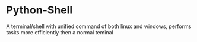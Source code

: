 # Python-Shell
A terminal/shell with unified command of both linux and windows, performs tasks more efficiently then a normal teminal
